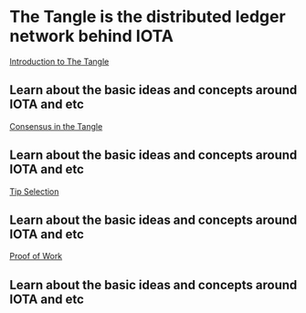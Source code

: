 # The Tangle is the distributed ledger network behind IOTA

[Introduction to The Tangle](/0.1/overview.md)
## Learn about the basic ideas and concepts around IOTA and etc

[Consensus in the Tangle](/0.1/consensus/consensus.md)
## Learn about the basic ideas and concepts around IOTA and etc

[Tip Selection](/0.1/tip-selection/introduction.md)
## Learn about the basic ideas and concepts around IOTA and etc

[Proof of Work](/0.1/proof-of-work/introduction.md)
## Learn about the basic ideas and concepts around IOTA and etc
